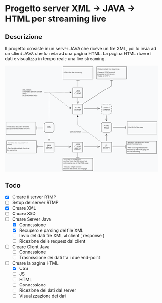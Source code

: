 # Progetto server XML -> JAVA -> HTML per streaming live

## Descrizione

Il progetto consiste in un server JAVA che riceve un file XML, poi lo invia ad un client JAVA che lo invia ad una pagina HTML. La pagina HTML riceve i dati e visualizza in tempo reale una live streaming.

![alt text](Scheme.svg)

## Todo

- [x] Creare il server RTMP
- [ ] Setup del server RTMP
- [x] Creare XML
- [ ] Creare XSD
- [ ] Creare Server Java
  - [x] Connessione
  - [x] Recupero e parsing del file XML
  - [ ] Invio del dati file XML al client ( response )
  - [ ] Ricezione delle request dal client
- [ ] Creare Client Java
  - [ ] Connessione
  - [ ] Trasmissione dei dati tra i due end-point
- [ ] Creare la pagina HTML
  - [x] CSS  
  - [ ] JS
  - [ ] HTML
  - [ ] Connessione
  - [ ] Ricezione dei dati dal server
  - [ ] Visualizzazione dei dati  
